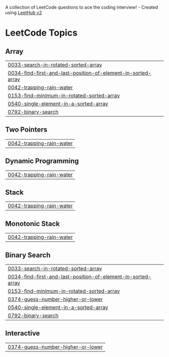 A collection of LeetCode questions to ace the coding interview! - Created using [LeetHub v2](https://github.com/arunbhardwaj/LeetHub-2.0)
<!---LeetCode Topics Start-->
# LeetCode Topics
## Array
|  |
| ------- |
| [0033-search-in-rotated-sorted-array](https://github.com/Abhishek09082001/coding/tree/master/0033-search-in-rotated-sorted-array) |
| [0034-find-first-and-last-position-of-element-in-sorted-array](https://github.com/Abhishek09082001/coding/tree/master/0034-find-first-and-last-position-of-element-in-sorted-array) |
| [0042-trapping-rain-water](https://github.com/Abhishek09082001/coding/tree/master/0042-trapping-rain-water) |
| [0153-find-minimum-in-rotated-sorted-array](https://github.com/Abhishek09082001/coding/tree/master/0153-find-minimum-in-rotated-sorted-array) |
| [0540-single-element-in-a-sorted-array](https://github.com/Abhishek09082001/coding/tree/master/0540-single-element-in-a-sorted-array) |
| [0792-binary-search](https://github.com/Abhishek09082001/coding/tree/master/0792-binary-search) |
## Two Pointers
|  |
| ------- |
| [0042-trapping-rain-water](https://github.com/Abhishek09082001/coding/tree/master/0042-trapping-rain-water) |
## Dynamic Programming
|  |
| ------- |
| [0042-trapping-rain-water](https://github.com/Abhishek09082001/coding/tree/master/0042-trapping-rain-water) |
## Stack
|  |
| ------- |
| [0042-trapping-rain-water](https://github.com/Abhishek09082001/coding/tree/master/0042-trapping-rain-water) |
## Monotonic Stack
|  |
| ------- |
| [0042-trapping-rain-water](https://github.com/Abhishek09082001/coding/tree/master/0042-trapping-rain-water) |
## Binary Search
|  |
| ------- |
| [0033-search-in-rotated-sorted-array](https://github.com/Abhishek09082001/coding/tree/master/0033-search-in-rotated-sorted-array) |
| [0034-find-first-and-last-position-of-element-in-sorted-array](https://github.com/Abhishek09082001/coding/tree/master/0034-find-first-and-last-position-of-element-in-sorted-array) |
| [0153-find-minimum-in-rotated-sorted-array](https://github.com/Abhishek09082001/coding/tree/master/0153-find-minimum-in-rotated-sorted-array) |
| [0374-guess-number-higher-or-lower](https://github.com/Abhishek09082001/coding/tree/master/0374-guess-number-higher-or-lower) |
| [0540-single-element-in-a-sorted-array](https://github.com/Abhishek09082001/coding/tree/master/0540-single-element-in-a-sorted-array) |
| [0792-binary-search](https://github.com/Abhishek09082001/coding/tree/master/0792-binary-search) |
## Interactive
|  |
| ------- |
| [0374-guess-number-higher-or-lower](https://github.com/Abhishek09082001/coding/tree/master/0374-guess-number-higher-or-lower) |
<!---LeetCode Topics End-->